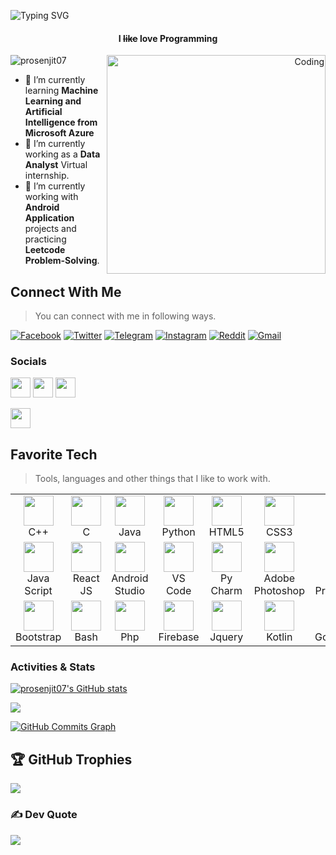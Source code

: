 <!-- [![MasterHead](https://www.mcfaddengavender.com/wp-content/uploads/2015/10/iStock-1140338911.jpg)](https://prosenjit07.github.io/) -->

![Typing SVG](https://readme-typing-svg.herokuapp.com?font=Fira+Code&weight=800&size=24&pause=1000&center=true&width=1000&lines=Hi!,+I+am+Prosenjit+Biswas;I+am+a+Competitive+Programmer,+Developer,+and+AI+enthusiast+;)
<h4 align="center"><P>I <s>like</s> love Programming</p></h4>
<p align="right"><img align="right" alt="Coding" width="350" src ="https://c.tenor.com/2uyENRmiUt0AAAAC/coding.gif" alt="coding">
<!-- <p align="right"><img align="right" alt="Coding" width="350" src="https://camo.githubusercontent.com/e20822b4282c07ffd010cd05f855a6561d3b62358ca9e607e4901288dd748fcb/68747470733a2f2f63646e2e6472696262626c652e636f6d2f75736572732f323133313939332f73637265656e73686f74732f343934383733362f74686f75676874776f726b732d6769665f6472696262626c652e676966"/></p> -->

<p align="left"> <img src="https://komarev.com/ghpvc/?username=prosenjit07&label=Profile%20views&color=0e75b6&style=flat" alt="prosenjit07" /> </p>

- 🌱 I’m currently learning **Machine Learning and Artificial Intelligence from Microsoft Azure**
- 🌱 I’m currently working as a **Data Analyst** Virtual internship.
- 🌱 I’m currently working with **Android Application** projects and practicing  **Leetcode Problem-Solving**.
<!--
<a href="https://www.github.com/prosenjit07" target="_blank" rel="noreferrer"><img
src="https://img.shields.io/github/followers/prosenjit07?logo=github&style=for-the-badge&color=0891b2&labelColor=000000" /></a> -->

 
 <h2 align="left" id="prosenjit07-social">Connect With Me</h2>

> You can connect with me in following ways.

[<img alt="Facebook" src="https://img.shields.io/badge/Facebook-1877F2?style=for-the-badge&logo=facebook&logoColor=white">](https://www.facebook.com/jitroy2350) [<img alt="Twitter" src="https://img.shields.io/badge/Twitter-1DA1F2?style=for-the-badge&logo=twitter&logoColor=white">](https://twitter.com/prosenjit_68) [<img alt="Telegram" src="https://img.shields.io/badge/Telegram-2CA5E0?style=for-the-badge&logo=telegram&logoColor=white">](https://t.me/Advance_programming_Camp) [<img alt="Instagram" src="https://img.shields.io/badge/Instagram-E4405F?style=for-the-badge&logo=instagram&logoColor=white">](https://www.instagram.com/jitroy_7/) [<img alt="Reddit" src="https://img.shields.io/badge/Reddit-FF4500?style=for-the-badge&logo=reddit&logoColor=white">](https://reddit.com/u/prosenjit07) [<img alt="Gmail" src="https://img.shields.io/badge/Gmail-D14836?style=for-the-badge&logo=gmail&logoColor=white">](mailto:prosenjitbiswas983@gmail.com)

### Socials
<p align="left"> <a href="https://discord.com/users/jit#6487" target="_blank" rel="noreferrer"><img src="https://raw.githubusercontent.com/danielcranney/readme-generator/main/public/icons/socials/discord.svg" width="32" height="32" /></a> <a href="http://www.instagram.com/https://www.instagram.com/jitroy_7/" target="_blank" rel="noreferrer"><img src="https://raw.githubusercontent.com/danielcranney/readme-generator/main/public/icons/socials/instagram.svg" width="32" height="32" /></a>
 <a href="https://www.linkedin.com/in/prosenjit-biswas-p14568" target="_blank" rel="noreferrer"><img src="https://raw.githubusercontent.com/danielcranney/readme-generator/main/public/icons/socials/linkedin.svg" width="32" height="32" /></a></p><a href="https://www.github.com/prosenjit07"  target="_blank" rel="noreferrer"><img src="https://raw.githubusercontent.com/danielcranney/readme-generator/main/public/icons/socials/github-dark.svg" width="32" height="32" /></a> 



<h2 align="left" id="prosenjit07-tech">Favorite Tech</h2>

> Tools, languages and other things that I like to work with.

<table>
  <tr>
    <td align="center" width="98">
      <a href="#prosenjit07-tech">
        <img src="https://skillicons.dev/icons?i=cpp" width="48" height="48" alt="" />
      </a>
      <br>C++
    </td>
    <td align="center" width="98">
      <a href="#prosenjit07-tech">
        <img src="https://skillicons.dev/icons?i=c" width="48" height="48" alt="" />
      </a>
      <br>C
    </td>
    <td align="center" width="98">
      <a href="#prosenjit07-tech">
        <img src="https://skillicons.dev/icons?i=java" width="48" height="48" alt="" />
      </a>
      <br>Java
    </td>
    <td align="center" width="98">
      <a href="#prosenjit07-tech">
        <img src="https://skillicons.dev/icons?i=py" width="48" height="48" alt="" />
      </a>
      <br>Python
    </td>
    <td align="center" width="98">
      <a href="#prosenjit07-tech">
        <img src="https://skillicons.dev/icons?i=html" width="48" height="48" alt="" />
      </a>
      <br>HTML5
    </td>
    <td align="center" width="98">
      <a href="#prosenjit07-tech">
        <img src="https://skillicons.dev/icons?i=css" width="48" height="48" alt="" />
      </a>
      <br>CSS3
    </td>
    <td align="center" width="98">
      <a href="#prosenjit07-tech">
        <img src="https://skillicons.dev/icons?i=git" width="48" height="48" alt="" />
      </a>
      <br>Git
    </td>
    <td align="center" width="98">
      <a href="#prosenjit07-tech">
        <img src="https://skillicons.dev/icons?i=arduino" width="48" height="48" alt="" />
      </a>
      <br>Arduino
    </td>
   
   <td align="center" width="98">
      <a href="#prosenjit07-tech">
        <img src="https://skillicons.dev/icons?i=mysql" width="48" height="48" alt="" />
      </a>
      <br>MySQL
    </td>
  </tr>
  <tr>
    <td align="center" width="98">
      <a href="#prosenjit07-tech">
        <img src="https://skillicons.dev/icons?i=js" width="48" height="48" alt="" />
      </a>
      <br>Java<br>Script
    </td>
    <td align="center" width="98">
      <a href="#prosenjit07-tech">
        <img src="https://skillicons.dev/icons?i=react" width="48" height="48" alt="" />
      </a>
      <br>React<br>JS
    </td>
    <td align="center" width="98">
      <a href="#prosenjit07-tech">
        <img src="https://skillicons.dev/icons?i=androidstudio" width="48" height="48" alt="" />
      </a>
      <br>Android<br>Studio
    </td>
    <td align="center" width="98">
      <a href="#prosenjit07-tech">
        <img src="https://skillicons.dev/icons?i=vscode" width="48" height="48" alt="" />
      </a>
      <br>VS<br>Code
    </td>
    <td align="center" width="98">
      <a href="#prosenjit07-tech">
        <img src="https://cdn.jsdelivr.net/gh/devicons/devicon/icons/pycharm/pycharm-original.svg" width="48" height="48" alt="" />
      </a>
      <br>Py<br>Charm
    </td>
    <td align="center" width="98">
      <a href="#prosenjit07-tech">
        <img src="https://cdn.jsdelivr.net/gh/devicons/devicon/icons/photoshop/photoshop-plain.svg" width="48" height="48" alt="" />
      </a>
      <br>Adobe<br>Photoshop
    </td>
    <td align="center" width="98">
      <a href="#prosenjit07-tech">
        <img src="https://upload.wikimedia.org/wikipedia/commons/thumb/4/40/Adobe_Premiere_Pro_CC_icon.svg/2101px-Adobe_Premiere_Pro_CC_icon.svg.png" width="48" height="48" alt="" />
      </a>
      <br>Adobe<br>Premiere Pro
    </td>
    <td align="center" width="98">
      <a href="#prosenjit07-tech">
        <img src="https://cdn.jsdelivr.net/gh/devicons/devicon/icons/xd/xd-plain.svg" width="48" height="48" alt="" />
      </a>
      <br>Adobe<br>XD
    </td>
     <td align="center" width="98">
      <a href="#prosenjit07-tech">
        <img src="https://skillicons.dev/icons?i=net" width="48" height="48" alt="" />
      </a>
      <br>.Net
    </td>
  </tr>
 <tr>
      <td align="center" width="98">
      <a href="#prosenjit07-tech">
        <img src="https://skillicons.dev/icons?i=bootstrap" width="48" height="48" alt="" />
      </a>
      <br>Bootstrap
    </td>
      <td align="center" width="98">
      <a href="#prosenjit07-tech">
        <img src="https://skillicons.dev/icons?i=bash" width="48" height="48" alt="" />
      </a>
      <br>Bash
    </td>
    <td align="center" width="98">
      <a href="#prosenjit07-tech">
        <img src="https://skillicons.dev/icons?i=php" width="48" height="48" alt="" />
      </a>
      <br>Php
    </td>
    <td align="center" width="98">
      <a href="#prosenjit07-tech">
        <img src="https://skillicons.dev/icons?i=firebase" width="48" height="48" alt="" />
      </a>
      <br>Firebase
    </td>
    <td align="center" width="98">
      <a href="#prosenjit07-tech">
        <img src="https://skillicons.dev/icons?i=jquery" width="48" height="48" alt="" />
      </a>
      <br>Jquery
    </td>
    <td align="center" width="98">
      <a href="#prosenjit07-tech">
        <img src="https://skillicons.dev/icons?i=kotlin" width="48" height="48" alt="" />
      </a>
      <br>Kotlin
    </td>
    <td align="center" width="98">
      <a href="#prosenjit07-tech">
        <img src="https://skillicons.dev/icons?i=googlecloud" width="48" height="48" alt="" />
      </a>
      <br>GoogleCloud
    </td>
 </tr>
 
</table>

### Activities & Stats


<a href="http://www.github.com/prosenjit07"><img src="https://github-readme-stats.vercel.app/api?username=prosenjit07&show_icons=true&hide=&count_private=true&title_color=0891b2&text_color=ffffff&icon_color=0891b2&bg_color=000000&hide_border=true&show_icons=true" alt="prosenjit07's GitHub stats" /></a>

<a href="http://www.github.com/prosenjit07"><img src="https://github-readme-streak-stats.herokuapp.com/?user=prosenjit07&stroke=ffffff&background=000000&ring=0891b2&fire=0891b2&currStreakNum=ffffff&currStreakLabel=0891b2&sideNums=ffffff&sideLabels=ffffff&dates=ffffff&hide_border=true" /></a>

<a href="http://www.github.com/prosenjit07"><img src="https://github-readme-activity-graph.cyclic.app/graph?username=prosenjit07&bg_color=000000&color=ffffff&line=0891b2&point=ffffff&area_color=000000&area=true&hide_border=true&custom_title=GitHub%20Commits%20Graph" alt="GitHub Commits Graph" /></a>

<!-- <a href="https://github.com/prosenjit07" align="left"><img src="https://github-readme-stats.vercel.app/api/top-langs/?username=prosenjit07&langs_count=10&title_color=0891b2&text_color=ffffff&icon_color=0891b2&bg_color=000000&hide_border=true&locale=en&custom_title=Top%20%Languages" alt="Top Languages" /></a> -->

## 🏆 GitHub Trophies
![](https://github-profile-trophy.vercel.app/?username=prosenjit07&theme=radical&no-frame=false&no-bg=true&margin-w=4)

### ✍️ Dev Quote
![](https://quotes-github-readme.vercel.app/api?type=horizontal&theme=radical)

